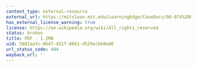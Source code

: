 ```yaml
---
content_type: external-resource
external_url: https://mitsloan.mit.edu/LearningEdge/CaseDocs/08-074%20PPS%20tv%20Lehrich.pdf
has_external_license_warning: true
license: https://en.wikipedia.org/wiki/All_rights_reserved
status: broken
title: PDF - 1.2MB
uid: 5881aa3c-0b4f-451f-86b1-d529ecbb0e80
url_status_code: 404
wayback_url: ''
---
```

